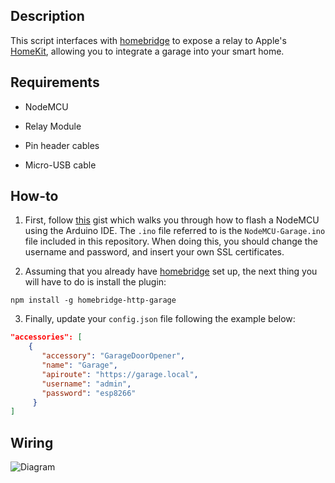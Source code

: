 ## Description

This script interfaces with [homebridge](https://github.com/nfarina/homebridge) to expose a relay to Apple's [HomeKit](http://www.apple.com/ios/home/), allowing you to integrate a garage into your smart home.

## Requirements

* NodeMCU

* Relay Module

* Pin header cables

* Micro-USB cable

## How-to

1. First, follow [this](https://gist.github.com/Tommrodrigues/8d9d3b886936ccea9c21f495755640dd) gist which walks you through how to flash a NodeMCU using the Arduino IDE. The `.ino` file referred to is the `NodeMCU-Garage.ino` file included in this repository. When doing this, you should change the username and password, and insert your own SSL certificates.

2. Assuming that you already have [homebridge](https://github.com/nfarina/homebridge#installation) set up, the next thing you will have to do is install the plugin:
```
npm install -g homebridge-http-garage
```

3. Finally, update your `config.json` file following the example below:

```json
"accessories": [
    {
       "accessory": "GarageDoorOpener",
       "name": "Garage",
       "apiroute": "https://garage.local",
       "username": "admin",
       "password": "esp8266"
     }
]
```

## Wiring

![Diagram](https://i.ibb.co/Jrzr2Hm/68747470733a2f2f696d6167652e6962622e636f2f68454468464c2f576972696e672d52656c61792d4469616772616d2e6a7067.jpg)
